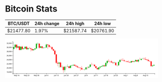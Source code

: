 # Bitcoin Stats

BTC/USDT|24h change|24h high|24h low|
|---|---|---|---|
|$21477.80|1.97%|$21587.74|$20761.90|

<img src="./chart.svg">
